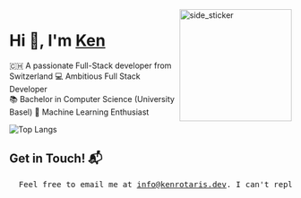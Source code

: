 <img align="right" width=200px height=200px alt="side_sticker" src="https://media.giphy.com/media/TEnXkcsHrP4YedChhA/giphy.gif" />

# Hi 👋, I'm <a href="https://kenrotaris.dev" target="blank">Ken</a>

🇨🇭 A passionate Full-Stack developer from Switzerland 
💻 Ambitious Full Stack Developer 
<br>
📚 Bachelor in Computer Science (University Basel) 
🌱 Machine Learning Enthusiast

![Top Langs](https://github-readme-stats.vercel.app/api/top-langs/?username=kenrotaris&layout=compact)

## Get in Touch! 📬
<pre>
  Feel free to email me at <a href="mailto:info@kenrotaris.dev">info@kenrotaris.dev</a>. I can't reply to every message, but I do read them all.
</pre>
